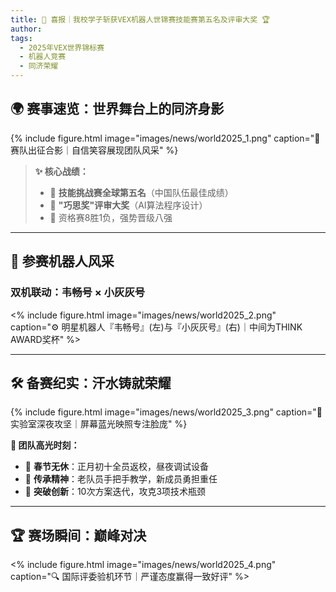 ```yaml
---
title: 🎉 喜报｜我校学子斩获VEX机器人世锦赛技能赛第五名及评审大奖 🏆
author: 
tags:
  - 2025年VEX世界锦标赛
  - 机器人竞赛
  - 同济荣耀
---
```


## 🌍 赛事速览：世界舞台上的同济身影

{% include figure.html 
   image="images/news/world2025_1.png" 
   caption="👫 赛队出征合影｜自信笑容展现团队风采" 
%}

> **✨ 核心战绩：**  
> - 🥇 **技能挑战赛全球第五名**（中国队伍最佳成绩）  
> - 🏅 **"巧思奖"评审大奖**（AI算法程序设计）  
> - 🚀 资格赛8胜1负，强势晋级八强  

---

## 🤖 参赛机器人风采

### 双机联动：韦畅号 × 小灰灰号
<% include figure.html 
   image="images/news/world2025_2.png" 
   caption="⚙️ 明星机器人『韦畅号』(左)与『小灰灰号』(右)｜中间为THINK AWARD奖杯" 
%>

---

## 🛠️ 备赛纪实：汗水铸就荣耀

{% include figure.html 
   image="images/news/world2025_3.png" 
   caption="🌙 实验室深夜攻坚｜屏幕蓝光映照专注脸庞" 
%}

**🌟 团队高光时刻：**  
- 📅 **春节无休**：正月初十全员返校，昼夜调试设备  
- 🧠 **传承精神**：老队员手把手教学，新成员勇担重任  
- 🔄 **突破创新**：10次方案迭代，攻克3项技术瓶颈  

---

## 🏆 赛场瞬间：巅峰对决

<% include figure.html 
   image="images/news/world2025_4.png" 
   caption="🔍 国际评委验机环节｜严谨态度赢得一致好评" 
%>
